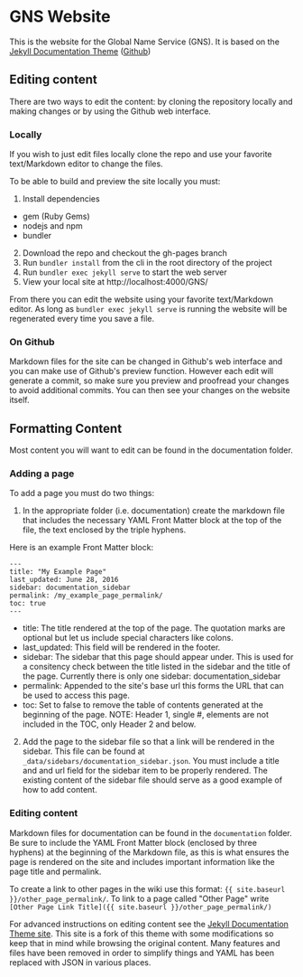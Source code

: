 # GNS Website

This is the website for the Global Name Service (GNS). It is based on the [Jekyll Documentation Theme](http://idratherbewriting.com/documentation-theme-jekyll/) ([Github](https://github.com/tomjohnson1492/documentation-theme-jekyll))

## Editing content
There are two ways to edit the content: by cloning the repository locally and making changes or by using the Github web interface.

### Locally

If you wish to just edit files locally clone the repo and use your favorite text/Markdown editor to change the files.

To be able to build and preview the site locally you must:

1. Install dependencies
  * gem (Ruby Gems)
  * nodejs and npm
  * bundler
2. Download the repo and checkout the gh-pages branch
3. Run `bundler install` from the cli in the root directory of the project
4. Run `bundler exec jekyll serve` to start the web server
5. View your local site at http://localhost:4000/GNS/

From there you can edit the website using your favorite text/Markdown editor. As long as `bundler exec jekyll serve` is running the website will be regenerated every time you save a file.

### On Github
Markdown files for the site can be changed in Github's web interface and you can make use of Github's preview function. However each edit will generate a commit, so make sure you preview and proofread your changes to avoid additional commits. You can then see your changes on the website itself.

## Formatting Content

Most content you will want to edit can be found in the documentation folder.

### Adding a page
To add a page you must do two things:

1. In the appropriate folder (i.e. documentation) create the markdown file that includes the necessary YAML Front Matter block at the top of the file, the text enclosed by the triple hyphens.

  Here is an example Front Matter block:
  ```
  ---
  title: "My Example Page"
  last_updated: June 28, 2016
  sidebar: documentation_sidebar
  permalink: /my_example_page_permalink/
  toc: true
  ---
  ```
  * title: The title rendered at the top of the page. The quotation marks are optional but let us include special characters like colons.
  * last_updated: This field will be rendered in the footer.
  * sidebar: The sidebar that this page should appear under. This is used for a consitency check between the title listed in the sidebar and the title of the page. Currently there is only one sidebar: documentation_sidebar
  * permalink: Appended to the site's base url this forms the URL that can be used to access this page. 
  * toc: Set to false to remove the table of contents generated at the beginning of the page. NOTE: Header 1, single #, elements are not included in the TOC, only Header 2 and below.
2. Add the page to the sidebar file so that a link will be rendered in the sidebar. This file can be found at `_data/sidebars/documentation_sidebar.json`. You must include a title and and url field for the sidebar item to be properly rendered. The existing content of the sidebar file should serve as a good example of how to add content.

### Editing content
Markdown files for documentation can be found in the `documentation` folder. Be sure to include the YAML Front Matter block (enclosed by three hyphens) at the beginning of the Markdown file, as this is what ensures the page is rendered on the site and includes important information like the page title and permalink.

To create a link to other pages in the wiki use this format: `{{ site.baseurl }}/other_page_permalink/`. To link to a page called "Other Page" write `[Other Page Link Title]({{ site.baseurl }}/other_page_permalink/)`

For advanced instructions on editing content see the [Jekyll Documentation Theme site](http://idratherbewriting.com/documentation-theme-jekyll/). This site is a fork of this theme with some modifications so keep that in mind while browsing the original content. Many features and files have been removed in order to simplify things and YAML has been replaced with JSON in various places.

